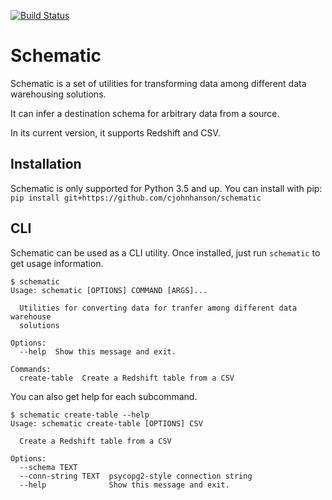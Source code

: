 [![Build Status](https://cloud.drone.io/api/badges/cjohnhanson/schematic/status.svg)](https://cloud.drone.io/cjohnhanson/schematic)
# Schematic
Schematic is a set of utilities for transforming data among different data warehousing solutions.

It can infer a destination schema for arbitrary data from a source.

In its current version, it supports Redshift and CSV.

## Installation
Schematic is only supported for Python 3.5 and up.
You can install with pip:
`pip install git+https://github.com/cjohnhanson/schematic`

## CLI
Schematic can be used as a CLI utility. Once installed, just run `schematic` to get usage information.
```
$ schematic
Usage: schematic [OPTIONS] COMMAND [ARGS]...

  Utilities for converting data for tranfer among different data warehouse
  solutions

Options:
  --help  Show this message and exit.

Commands:
  create-table  Create a Redshift table from a CSV
```
You can also get help for each subcommand.
```
$ schematic create-table --help
Usage: schematic create-table [OPTIONS] CSV

  Create a Redshift table from a CSV

Options:
  --schema TEXT
  --conn-string TEXT  psycopg2-style connection string
  --help              Show this message and exit.
```
